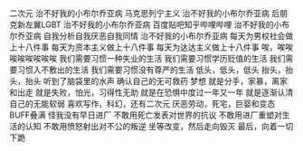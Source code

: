 二次元
治不好我的小布尔乔亚病
马克思列宁主义
治不好我的小布尔乔亚病
后朋克新左翼LGBT
治不好我的小布尔乔亚病
百度贴吧知乎哔哩哔哩
治不好我的小布尔乔亚病
自我分析自我厌恶自我同情
治不好我的小布尔乔亚病
每天为男权社会做上十八件事
每天为资本主义做上十八件事
每天为达达主义做上十八件事
唉，唉唉唉唉唉唉唉唉
我们需要习惯一种失业的生活
我们需要习惯学历贬值的生活
我们需要习惯入不敷出的生活
我们需要习惯没有尊严的生活
低头，低头，低头
抬头，抬头，抬头
听到了脑袋里的水声
确认自己的无可救药
梦想
就是分手，家暴，离家和出走
就是失败，怕光，习得性无助
就是在恐惧中度过一年又一年
就是逐渐认清自己的无能软弱
喜欢写作，科幻，还有二次元
厌恶劳动，死宅，巨婴和变态
BUFF叠满
怪我没有早日进厂
不敢用死亡发表对世界的抗议
不敢用进厂重塑对生活的认知
不敢用愤怒射出对不公的叛逆
坐等改变，然后走向毁灭
最后，向着一切下跪
<!-- ##{"timestamp":1687348654}## -->